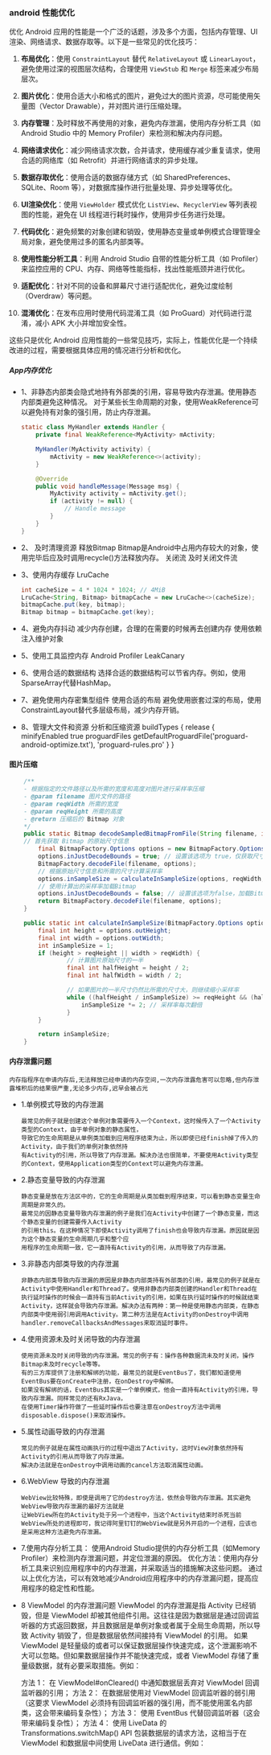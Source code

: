 
### android 性能优化

优化 Android 应用的性能是一个广泛的话题，涉及多个方面，包括内存管理、UI渲染、网络请求、数据存取等。以下是一些常见的优化技巧：

1. **布局优化**：使用 `ConstraintLayout` 替代 `RelativeLayout` 或 `LinearLayout`，避免使用过深的视图层次结构，合理使用 `ViewStub` 和 `Merge` 标签来减少布局层次。

2. **图片优化**：使用合适大小和格式的图片，避免过大的图片资源，尽可能使用矢量图（Vector Drawable），并对图片进行压缩处理。

3. **内存管理**：及时释放不再使用的对象，避免内存泄漏，使用内存分析工具（如 Android Studio 中的 Memory Profiler）来检测和解决内存问题。

4. **网络请求优化**：减少网络请求次数，合并请求，使用缓存减少重复请求，使用合适的网络库（如 Retrofit）并进行网络请求的异步处理。

5. **数据存取优化**：使用合适的数据存储方式（如 SharedPreferences、SQLite、Room 等），对数据库操作进行批量处理、异步处理等优化。

6. **UI渲染优化**：使用 `ViewHolder` 模式优化 `ListView`、`RecyclerView` 等列表视图的性能，避免在 UI 线程进行耗时操作，使用异步任务进行处理。

7. **代码优化**：避免频繁的对象创建和销毁，使用静态变量或单例模式合理管理全局对象，避免使用过多的匿名内部类等。

8. **使用性能分析工具**：利用 Android Studio 自带的性能分析工具（如 Profiler）来监控应用的 CPU、内存、网络等性能指标，找出性能瓶颈并进行优化。

9. **适配优化**：针对不同的设备和屏幕尺寸进行适配优化，避免过度绘制（Overdraw）等问题。

10. **混淆优化**：在发布应用时使用代码混淆工具（如 ProGuard）对代码进行混淆，减小 APK 大小并增加安全性。

这些只是优化 Android 应用性能的一些常见技巧，实际上，性能优化是一个持续改进的过程，需要根据具体应用的情况进行分析和优化。

##### App内存优化
- 1、非静态内部类会隐式地持有外部类的引用，容易导致内存泄漏。使用静态内部类避免这种情况。
	对于某些长生命周期的对象，使用WeakReference可以避免持有对象的强引用，防止内存泄漏。
	```JAVA
	static class MyHandler extends Handler {
		private final WeakReference<MyActivity> mActivity;

		MyHandler(MyActivity activity) {
			mActivity = new WeakReference<>(activity);
		}

		@Override
		public void handleMessage(Message msg) {
			MyActivity activity = mActivity.get();
			if (activity != null) {
				// Handle message
			}
		}
	}
	```
- 2、 及时清理资源
释放Bitmap
Bitmap是Android中占用内存较大的对象，使用完毕后应及时调用recycle()方法释放内存。
关闭流
及时关闭文件流
- 3、使用内存缓存 LruCache  
	```JAVA
	int cacheSize = 4 * 1024 * 1024; // 4MiB
	LruCache<String, Bitmap> bitmapCache = new LruCache<>(cacheSize);
	bitmapCache.put(key, bitmap);
	Bitmap bitmap = bitmapCache.get(key);
	```
- 4、避免内存抖动
	减少内存创建，合理的在需要的时候再去创建内存
	使用依赖注入维护对象

- 5、使用工具监控内存
	Android Profiler
	LeakCanary

- 6、使用合适的数据结构
	选择合适的数据结构可以节省内存。例如，使用SparseArray代替HashMap。

- 7、避免使用内存密集型组件
	使用合适的布局
	避免使用嵌套过深的布局，使用ConstraintLayout替代多层级布局，减少内存开销。
- 8、管理大文件和资源
	分析和压缩资源
	buildTypes {
    release {
        minifyEnabled true
        proguardFiles getDefaultProguardFile('proguard-android-optimize.txt'), 'proguard-rules.pro'
    }
}
#### 图片压缩
```Java
    /**
	- 根据指定的文件路径以及所需的宽度和高度对图片进行采样率压缩
	- @param filename 图片文件的路径
	- @param reqWidth 所需的宽度
	- @param reqHeight 所需的高度
	- @return 压缩后的 Bitmap 对象
	*/
	public static Bitmap decodeSampledBitmapFromFile(String filename, int reqWidth, int reqHeight) {
	// 首先获取 Bitmap 的原始尺寸信息
		final BitmapFactory.Options options = new BitmapFactory.Options();
		options.inJustDecodeBounds = true; // 设置该选项为 true，仅获取尺寸信息，不加载 Bitmap 到内存中
		BitmapFactory.decodeFile(filename, options);
		// 根据原始尺寸信息和所需的尺寸计算采样率
		options.inSampleSize = calculateInSampleSize(options, reqWidth, reqHeight);
		// 使用计算出的采样率加载Bitmap
		options.inJustDecodeBounds = false; // 设置该选项为false，加载Bitmap到内存中
		return BitmapFactory.decodeFile(filename, options);
	}

	public static int calculateInSampleSize(BitmapFactory.Options options, int reqWidth, int reqHeight) {
		final int height = options.outHeight;
		final int width = options.outWidth;
		int inSampleSize = 1;
		if (height > reqHeight || width > reqWidth) {
				// 计算图片原始尺寸的一半
				final int halfHeight = height / 2;
				final int halfWidth = width / 2;

				// 如果图片的一半尺寸仍然比所需的尺寸大，则继续缩小采样率
				while ((halfHeight / inSampleSize) >= reqHeight && (halfWidth / inSampleSize) >= reqWidth) {
					inSampleSize *= 2; // 采样率每次翻倍
				}
		}

		return inSampleSize;
	}

```

#### 内存泄露问题

    内存指程序在申请内存后,无法释放已经申请的内存空间,一次内存泄露危害可以忽略,但内存泄露堆积后的结果很严重,无论多少内存,迟早会被占光

- 1.单例模式导致的内存泄漏

      最常见的例子就是创建这个单例对象需要传入一个Context，这时候传入了一个Activity类型的Context，由于单例对象的静态属性，
      导致它的生命周期是从单例类加载到应用程序结束为止，所以即使已经finish掉了传入的Activity，由于我们的单例对象依然持
      有Activity的引用，所以导致了内存泄漏。解决办法也很简单，不要使用Activity类型的Context，使用Application类型的Context可以避免内存泄漏。

- 2.静态变量导致的内存泄漏

      静态变量是放在方法区中的，它的生命周期是从类加载到程序结束，可以看到静态变量生命周期是非常久的。
      最常见的因静态变量导致内存泄漏的例子是我们在Activity中创建了一个静态变量，而这个静态变量的创建需要传入Activity
      的引用this。在这种情况下即使Activity调用了finish也会导致内存泄漏。原因就是因为这个静态变量的生命周期几乎和整个应
      用程序的生命周期一致，它一直持有Activity的引用，从而导致了内存泄漏。

- 3.非静态内部类导致的内存泄漏

      非静态内部类导致内存泄漏的原因是非静态内部类持有外部类的引用，最常见的例子就是在Activity中使用Handler和Thread了。使用非静态内部类创建的Handler和Thread在执行延时操作的时候会一直持有当前Activity的引用，如果在执行延时操作的时候就结束Activity，这样就会导致内存泄漏。解决办法有两种：第一种是使用静态内部类，在静态内部类中使用弱引用调用Activity。第二种方法是在Activity的onDestroy中调用handler.removeCallbacksAndMessages来取消延时事件。

- 4.使用资源未及时关闭导致的内存泄漏

      使用资源未及时关闭导致的内存泄漏。常见的例子有：操作各种数据流未及时关闭，操作Bitmap未及时recycle等等。
      有的三方库提供了注册和解绑的功能，最常见的就是EventBus了，我们都知道使用EventBus要在onCreate中注册，在onDestroy中解绑。
      如果没有解绑的话，EventBus其实是一个单例模式，他会一直持有Activity的引用，导致内存泄漏。同样常见的还有RxJava，
      在使用Timer操作符做了一些延时操作后也要注意在onDestroy方法中调用disposable.dispose()来取消操作。

- 5.属性动画导致的内存泄漏

      常见的例子就是在属性动画执行的过程中退出了Activity，这时View对象依然持有Activity的引用从而导致了内存泄漏。
      解决办法就是在onDestroy中调用动画的cancel方法取消属性动画。

- 6.WebView 导致的内存泄漏

      WebView比较特殊，即使是调用了它的destroy方法，依然会导致内存泄漏。其实避免WebView导致内存泄漏的最好方法就是
      让WebView所在的Activity处于另一个进程中，当这个Activity结束时杀死当前WebView所处的进程即可，我记得阿里钉钉的WebView就是另外开启的一个进程，应该也是采用这种方法避免内存泄漏。
- 7.使用内存分析工具：
	使用Android Studio提供的内存分析工具（如Memory Profiler）来检测内存泄漏问题，并定位泄漏的原因。
	优化方法：使用内存分析工具来识别应用程序中的内存泄漏，并采取适当的措施解决这些问题。
	通过以上优化方法，可以有效地减少Android应用程序中的内存泄漏问题，提高应用程序的稳定性和性能。 	

- 8 ViewModel 的内存泄漏问题
	ViewModel 的内存泄漏是指 Activity 已经销毁，但是 ViewModel 却被其他组件引用。这往往是因为数据层是通过回调监听器的方式返回数据，并且数据层是单例对象或者属于全局生命周期，所以导致 Activity 销毁了，但是数据层依然间接持有 ViewModel 的引用。
	如果 ViewModel 是轻量级的或者可以保证数据层操作快速完成，这个泄漏影响不大可以忽略。但如果数据层操作并不能快速完成，或者 ViewModel 存储了重量级数据，就有必要采取措施。例如：

	方法 1： 在 ViewModel#onCleared() 中通知数据层丢弃对 ViewModel 回调监听器的引用；
	方法 2： 在数据层使用对 ViewModel 回调监听器的弱引用（这要求 ViewModel 必须持有回调监听器的强引用，而不能使用匿名内部类，这会带来编码复杂性）；
	方法 3： 使用 EventBus 代替回调监听器（这会带来编码复杂性）；
	方法 4： 使用 LiveData 的 Transformations.switchMap() API 包装数据层的请求方法，这相当于在 ViewModel 和数据层中间使用 LiveData 进行通信。例如：